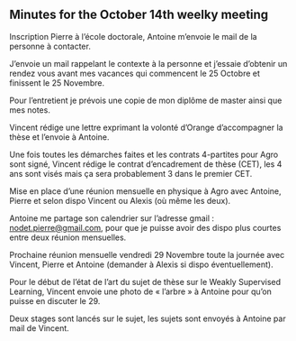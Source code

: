 ## Minutes for the October 14th weelky meeting

Inscription Pierre à l’école doctorale, Antoine m’envoie le mail de la personne à contacter.

J’envoie un mail rappelant le contexte à la personne et j’essaie d’obtenir un rendez vous avant mes vacances qui commencent le 25 Octobre et finissent le 25 Novembre.

Pour l’entretient je prévois une copie de mon diplôme de master ainsi que mes notes.

Vincent rédige une lettre exprimant la volonté d’Orange d’accompagner la thèse et l’envoie à Antoine.

Une fois toutes les démarches faites et les contrats 4-partites pour Agro sont signé, Vincent rédige le contrat d’encadrement de thèse (CET), les 4 ans sont visés mais ça sera probablement 3 dans le premier CET.

Mise en place d’une réunion mensuelle en physique à Agro avec Antoine, Pierre et selon dispo Vincent ou Alexis (où même les deux).

Antoine me partage son calendrier sur l’adresse gmail : nodet.pierre@gmail.com, pour que je puisse avoir des dispo plus courtes entre deux réunion mensuelles.

Prochaine réunion mensuelle vendredi 29 Novembre toute la journée avec Vincent, Pierre et Antoine (demander à Alexis si dispo éventuellement).

Pour le début de l’état de l’art du sujet de thèse sur le Weakly Supervised Learning, Vincent envoie une photo de « l’arbre » à Antoine pour qu’on puisse en discuter le 29.

Deux stages sont lancés sur le sujet, les sujets sont envoyés à Antoine par mail de Vincent.
